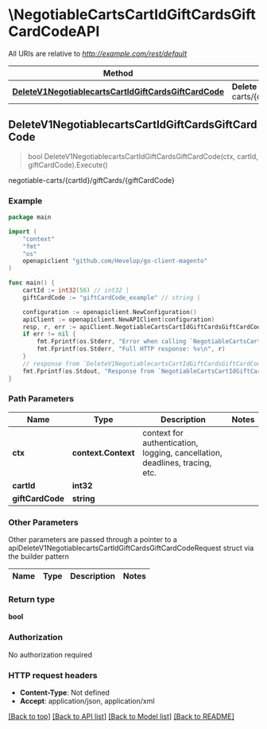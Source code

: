 # \NegotiableCartsCartIdGiftCardsGiftCardCodeAPI

All URIs are relative to *http://example.com/rest/default*

Method | HTTP request | Description
------------- | ------------- | -------------
[**DeleteV1NegotiablecartsCartIdGiftCardsGiftCardCode**](NegotiableCartsCartIdGiftCardsGiftCardCodeAPI.md#DeleteV1NegotiablecartsCartIdGiftCardsGiftCardCode) | **Delete** /V1/negotiable-carts/{cartId}/giftCards/{giftCardCode} | negotiable-carts/{cartId}/giftCards/{giftCardCode}



## DeleteV1NegotiablecartsCartIdGiftCardsGiftCardCode

> bool DeleteV1NegotiablecartsCartIdGiftCardsGiftCardCode(ctx, cartId, giftCardCode).Execute()

negotiable-carts/{cartId}/giftCards/{giftCardCode}



### Example

```go
package main

import (
	"context"
	"fmt"
	"os"
	openapiclient "github.com/Hevelop/go-client-magento"
)

func main() {
	cartId := int32(56) // int32 | 
	giftCardCode := "giftCardCode_example" // string | 

	configuration := openapiclient.NewConfiguration()
	apiClient := openapiclient.NewAPIClient(configuration)
	resp, r, err := apiClient.NegotiableCartsCartIdGiftCardsGiftCardCodeAPI.DeleteV1NegotiablecartsCartIdGiftCardsGiftCardCode(context.Background(), cartId, giftCardCode).Execute()
	if err != nil {
		fmt.Fprintf(os.Stderr, "Error when calling `NegotiableCartsCartIdGiftCardsGiftCardCodeAPI.DeleteV1NegotiablecartsCartIdGiftCardsGiftCardCode``: %v\n", err)
		fmt.Fprintf(os.Stderr, "Full HTTP response: %v\n", r)
	}
	// response from `DeleteV1NegotiablecartsCartIdGiftCardsGiftCardCode`: bool
	fmt.Fprintf(os.Stdout, "Response from `NegotiableCartsCartIdGiftCardsGiftCardCodeAPI.DeleteV1NegotiablecartsCartIdGiftCardsGiftCardCode`: %v\n", resp)
}
```

### Path Parameters


Name | Type | Description  | Notes
------------- | ------------- | ------------- | -------------
**ctx** | **context.Context** | context for authentication, logging, cancellation, deadlines, tracing, etc.
**cartId** | **int32** |  | 
**giftCardCode** | **string** |  | 

### Other Parameters

Other parameters are passed through a pointer to a apiDeleteV1NegotiablecartsCartIdGiftCardsGiftCardCodeRequest struct via the builder pattern


Name | Type | Description  | Notes
------------- | ------------- | ------------- | -------------



### Return type

**bool**

### Authorization

No authorization required

### HTTP request headers

- **Content-Type**: Not defined
- **Accept**: application/json, application/xml

[[Back to top]](#) [[Back to API list]](../README.md#documentation-for-api-endpoints)
[[Back to Model list]](../README.md#documentation-for-models)
[[Back to README]](../README.md)

